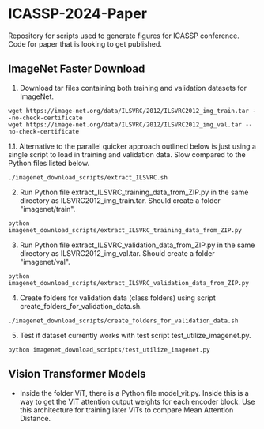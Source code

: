 # ICASSP-2024-Paper
Repository for scripts used to generate figures for ICASSP conference. Code for paper that is looking to get published.

## ImageNet Faster Download
1. Download tar files containing both training and validation datasets for ImageNet.
```
wget https://image-net.org/data/ILSVRC/2012/ILSVRC2012_img_train.tar --no-check-certificate
wget https://image-net.org/data/ILSVRC/2012/ILSVRC2012_img_val.tar --no-check-certificate
```
1.1. Alternative to the parallel quicker approach outlined below is just using a single script to load in training and validation data. Slow compared to the Python files listed below.
```
./imagenet_download_scripts/extract_ILSVRC.sh
```
2. Run Python file extract_ILSVRC_training_data_from_ZIP.py in the same directory as ILSVRC2012_img_train.tar. Should create a folder "imagenet/train".
```
python imagenet_download_scripts/extract_ILSVRC_training_data_from_ZIP.py
```
3. Run Python file extract_ILSVRC_validation_data_from_ZIP.py in the same directory as ILSVRC2012_img_val.tar. Should create a folder "imagenet/val".
```
python imagenet_download_scripts/extract_ILSVRC_validation_data_from_ZIP.py
```
4. Create folders for validation data (class folders) using script create_folders_for_validation_data.sh.
```
./imagenet_download_scripts/create_folders_for_validation_data.sh
```
5. Test if dataset currently works with test script test_utilize_imagenet.py.
```
python imagenet_download_scripts/test_utilize_imagenet.py
```
## Vision Transformer Models
* Inside the folder ViT, there is a Python file model_vit.py. Inside this is a way to get the ViT attention output weights for each encoder block. Use this architecture for training later ViTs to compare Mean Attention Distance.
